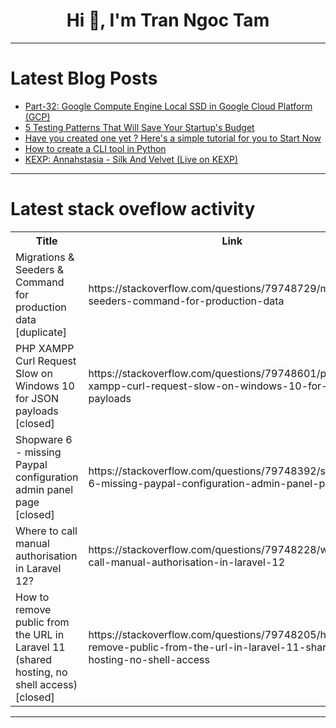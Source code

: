 <h1 align="center">Hi 👋, I'm Tran Ngoc Tam</h1>

---

# Latest Blog Posts 
<!-- BLOG-POST-LIST:START -->
- [Part-32: Google Compute Engine Local SSD in Google Cloud Platform &lpar;GCP&rpar;](https://dev.to/latchudevops/part-32-google-compute-engine-local-ssd-in-google-cloud-platform-gcp-lmo)
- [5 Testing Patterns That Will Save Your Startup&#39;s Budget](https://dev.to/atechajay/5-testing-patterns-that-will-save-your-startups-budget-4phg)
- [Have you created one yet ? Here&#39;s a simple tutorial for you to Start Now](https://dev.to/masterdevsabith/have-you-created-one-yet-heres-a-simple-tutorial-for-you-to-start-now-ndm)
- [How to create a CLI tool in Python](https://dev.to/masterdevsabith/how-to-create-a-cli-tool-in-python-2f52)
- [KEXP: Annahstasia - Silk And Velvet &lpar;Live on KEXP&rpar;](https://dev.to/music_youtube/kexp-annahstasia-silk-and-velvet-live-on-kexp-53aj)
<!-- BLOG-POST-LIST:END -->

---

# Latest stack oveflow activity
<table>
  <tr><th>Title</th><th>Link</th></tr>
  <!-- STACKOVERFLOW:START --><tr><td>Migrations &amp; Seeders &amp; Command for production data [duplicate]</td><td>https://stackoverflow.com/questions/79748729/migrations-seeders-command-for-production-data</td></tr><tr><td>PHP XAMPP Curl Request Slow on Windows 10 for JSON payloads [closed]</td><td>https://stackoverflow.com/questions/79748601/php-xampp-curl-request-slow-on-windows-10-for-json-payloads</td></tr><tr><td>Shopware 6 - missing Paypal configuration admin panel page [closed]</td><td>https://stackoverflow.com/questions/79748392/shopware-6-missing-paypal-configuration-admin-panel-page</td></tr><tr><td>Where to call manual authorisation in Laravel 12?</td><td>https://stackoverflow.com/questions/79748228/where-to-call-manual-authorisation-in-laravel-12</td></tr><tr><td>How to remove public from the URL in Laravel 11 &lpar;shared hosting, no shell access&rpar; [closed]</td><td>https://stackoverflow.com/questions/79748205/how-to-remove-public-from-the-url-in-laravel-11-shared-hosting-no-shell-access</td></tr><!-- STACKOVERFLOW:END -->
</table>

---


